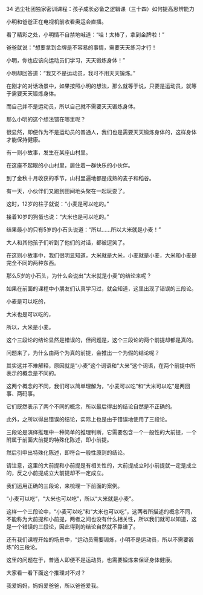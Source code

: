 34 浥尘社团独家密训课程：孩子成长必备之逻辑课（三十四）如何提高思辨能力



小明和爸爸正在电视机前收看奥运会直播。

看了精彩之处，小明情不自禁地喊道：“哇！太棒了，拿到金牌啦！”



爸爸就说：“想要拿到金牌是不容易的事情，需要天天练习才行！

小明，你也应该向运动员们学习，天天锻炼身体！”

小明却回答道：“我又不是运动员，我可不用天天锻炼。”



在刚才的对话场景中，如果按照小明的想法，那么就等于说，只要是运动员，就等于需要天天锻炼身体。

而自己并不是运动员，所以自己就不需要天天锻炼身体。

那么小明的这个想法错在哪里呢？



很显然，即便作为不是运动员的普通人，我们也是需要天天锻炼身体的，这样身体才能保持健康。



有一则小故事，发生在某座山村里。

在这座不起眼的小山村里，居住着一群快乐的小伙伴。

到了金秋十月收获的季节，山村里遍地都是成熟的麦子和稻谷。

有一天，小伙伴们又跑到田间地头聚在一起玩耍了。

这时，12岁的柱子就说：“小麦是可以吃的。”

接着10岁的狗蛋也说：“大米也是可以吃的。”

结果最小的只有5岁的小石头说道：“所以……所以大米就是小麦！”

大人和其他孩子们听到了他们的对话，都被逗笑了。



在这则小故事中，我们很明显知道，大米就是大米，小麦就是小麦，大米和小麦是完全不同的两种东西。

那么5岁的小石头，为什么会说出“大米就是小麦”的结论来呢？

如果在前面的课程中小朋友们认真学习过，就会知道，这里出现了错误的三段论。



小麦是可以吃的，

大米也是可以吃的，

所以，大米是小麦。



这个三段论的结论显然是错误的，但问题是，这个三段论的两个前提却都是真的。

问题来了，为什么由两个为真的前提，会推出一个为假的结论呢？

其实这并不难解释，原因就是“小麦”这个词语和“大米”这个词语，在两个前提中所表示的概念是不同的。

这两个概念的不同，我们可以简单理解为，“小麦可以吃”和“大米可以吃”是两回事、两码事。

它们既然表示了两个不同的概念，所以最后得出的结论自然是不正确的。



此外，之所以得出错误的结论，实际上也是由于错误地使用了三段论。

三段论是演绎推理中一种简单的推理判断，它需要包含一个一般性的大前提，一个附属于前面大前提的特殊化陈述，即小前提。

然后引申出特殊化陈述，即符合一般性原则的结论。

请注意，这里的大前提和小前提是有相关性的，大前提成立时小前提就一定是成立的，反之小前提成立大前提却不一定成立。



我们运用正确的三段论，来梳理一下前面的案例。

“小麦可以吃”，“大米也可以吃”，所以“大米就是小麦”。

这样一个三段论中，“小麦可以吃”和“大米也可以吃”，这两者所描述的概念不同，不能称为大前提和小前提，两者之间也没有什么相关性，所以我们就可以知道，这是一个错误的三段论，因此得到的结论自然就不靠谱了。



还有我们课程开始的场景中，“运动员需要锻炼，小明不是运动员，所以不需要锻炼”的三段论。

这里的问题在于，普通人即便不是运动员，也需要锻炼来保证身体健康。





大家看一看下面这个推理对不对？

我爱妈妈，妈妈爱爸爸，所以爸爸爱我。















